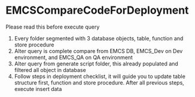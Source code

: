 # EMCSCompareCodeForDeployment
Please read this before execute query

1. Every folder segmented with 3 database objects, table, function and store procedure
2. Alter query is complete compare from EMCS DB, EMCS_Dev on Dev environment, and EMCS_QA on QA environment
3. Alter query from generate script folder, this already populated and filtered all object in database
4. Follow steps in deployment checklist, it will guide you to update table structure first, function and store procedure. After all previous steps, execute insert data
